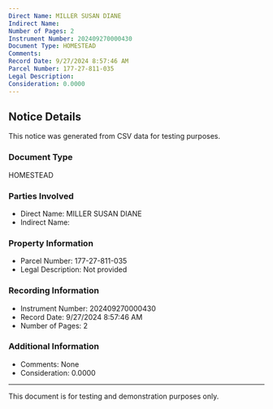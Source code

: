 ```yaml
---
Direct Name: MILLER SUSAN DIANE
Indirect Name: 
Number of Pages: 2
Instrument Number: 202409270000430
Document Type: HOMESTEAD
Comments: 
Record Date: 9/27/2024 8:57:46 AM
Parcel Number: 177-27-811-035
Legal Description: 
Consideration: 0.0000
---
```


## Notice Details

This notice was generated from CSV data for testing purposes.

### Document Type
HOMESTEAD

### Parties Involved
- Direct Name: MILLER SUSAN DIANE
- Indirect Name: 

### Property Information
- Parcel Number: 177-27-811-035
- Legal Description: Not provided

### Recording Information
- Instrument Number: 202409270000430
- Record Date: 9/27/2024 8:57:46 AM
- Number of Pages: 2

### Additional Information
- Comments: None
- Consideration: 0.0000

---

This document is for testing and demonstration purposes only.
